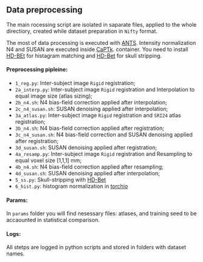 ## Data preprocessing

The main rocessing script are isolated in saparate files, applied to the whole directiory, created while dataset preparation in `Nifty` format.

The most of data processing is executed with [ANTS](http://stnava.github.io/ANTs/). Intensity normalization N4 and SUSAN are executed inside [CaPTk](https://www.med.upenn.edu/cbica/captk/). container.
You need to install [HD-BEt](https://github.com/MIC-DKFZ/HD-BET) for histagram matching and [HD-Bet](https://github.com/MIC-DKFZ/HD-BET) for skull stripping.

#### Preprocessing pipleine:
- `1_reg.py`: Inter-subject image `Rigid` registration;
- `2a_interp.py`: Inter-subject image `Rigid` registration and Interpolation to equal image size (atlas sizing);
- `2b_n4.sh`: N4 bias-field correction applied after interpolation;
- `2c_n4_susan.sh`: SUSAN denoising applied after interpolation;
- `3a_atlas.py`: Inter-subject image `Rigid` registration and `SRI24` atlas registration;
- `3b_n4.sh`: N4 bias-field correction applied after registration;
- `3c_n4_susan.sh`: N4 bias-field correction and SUSAN denoising applied after registration;
- `3d_susan.sh`: SUSAN denoising applied after registration;
- `4a_resamp.py`: Inter-subject image `Rigid` registration and Resampling to equal voxel size [1,1,1] mm;
- `4b_n4.sh`: N4 bias-field correction applied after resampling;
- `4d_susan.sh`: SUSAN denoising applied after interpolation;
- `5_ss.py`: Skull-stripping with [HD-Bet](https://github.com/MIC-DKFZ/HD-BET)
- `6_hist.py`: histogram normalization in [torchio](https://torchio.readthedocs.io/)

#### Params:
In  `params` folder you will find nesessary files: atlases, and training seed to be accaounted in statistical comparison. 

#### Logs:
All stetps are logged in python scripts and stored in folders with dataset names.
